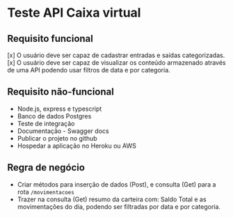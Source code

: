 # Teste API Caixa virtual

## Requisito funcional
[x] O usuário deve ser capaz de cadastrar entradas e saídas categorizadas.
[x] O usuário deve ser capaz de visualizar os conteúdo armazenado através de uma API podendo usar filtros de data e por categoria.

## Requisito não-funcional
* Node.js, express e typescript 
* Banco de dados Postgres
* Teste de integração 
* Documentação - Swagger docs
* Publicar o projeto no github
* Hospedar a aplicação no Heroku ou AWS
## Regra de negócio
* Criar métodos para inserção de dados (Post), e consulta (Get) para a rota `/movimentacoes`
* Trazer na consulta (Get) resumo da carteira com: Saldo Total e as movimentações do dia, podendo ser filtradas por data e por categoria.